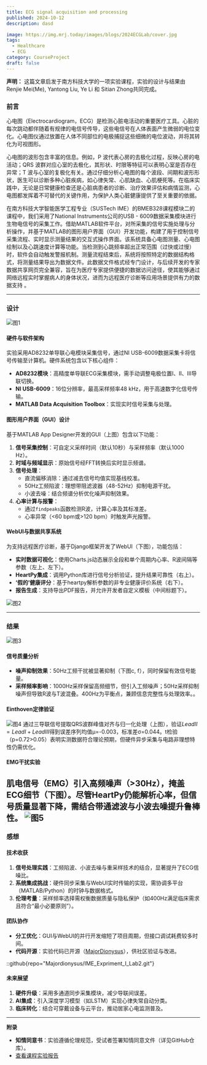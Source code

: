 ```yaml
---
title: ECG signal acquisition and processing
published: 2024-10-12
description: dasd

image: https://img.mrj.today/images/blogs/2024ECGLab/cover.jpg
tags:
  - Healthcare
  - ECG
category: CourseProject
draft: false
---
```

**声明：** 这篇文章启发于南方科技大学的一项实验课程，实验的设计与结果由Renjie Mei(Me), Yantong Liu, Ye Li 和 Sitian Zhong共同完成。

### 前言
心电图（Electrocardiogram，ECG）是检测心脏电活动的重要医疗工具。心脏的每次跳动都伴随着有规律的电信号传导，这些电信号在人体表面产生微弱的电位变化。心电图仪通过放置在人体不同部位的电极捕捉这些细微的电位波动，并将其转化为可视图形。

心电图的波形包含丰富的信息。例如，P 波代表心房的去极化过程，反映心房的电活动；QRS 波群对应心室的去极化，其形状、时限等特征可以表明心室是否存在异常；T 波与心室的复极化有关。通过仔细分析心电图的每个波段、间期和波形形状，医生可以诊断多种心脏疾病，如心律失常、心肌缺血、心肌梗死等。在临床实践中，无论是日常健康检查还是心脏病患者的诊断、治疗效果评估和病情监测，心电图都发挥着不可替代的关键作用，为保护人类心脏健康提供了至关重要的依据。

在南方科技大学智能医学工程专业（SUSTech IME）的BMEB328课程模块二的课程中，我们采用了National Instruments公司的USB - 6009数据采集模块进行生物电信号的采集工作。借助MATLAB软件平台，对所采集的信号实施处理与分析操作，并基于MATLAB的图形用户界面（GUI）开发功能，构建了用于控制信号采集流程、实时显示测量结果的交互式操作界面。该系统具备心电图测量、心电图绘制以及心跳速度计算等功能。当检测到心跳频率超出正常范围（过快或过慢）时，软件会自动触发警报机制。测量流程结束后，系统将按照特定的数据结构格式，将测量结果导出为数据文件。此数据文件格式经专门设计，与后续开发的专家数据共享网页完全兼容，旨在为医疗专家提供便捷的数据访问途径，使其能够通过网络远程实时掌握病人的身体状况，进而为远程医疗诊断等应用场景提供有力的数据支持 。

---

### 设计
![图1](https://img.mrj.today/images/blogs/2024ECGLab/Workflow.png)
#### 硬件与软件架构
实验采用AD8232单导联心电模块采集信号，通过NI USB-6009数据采集卡将信号传输至计算机。硬件系统包含以下核心组件：
- **AD8232模块**：高精度单导联ECG采集模块，需手动调整电极位置I、II、III导联切换。
- **NI USB-6009**：16位分辨率，最高采样频率48 kHz，用于高速数字化信号传输。
- **MATLAB Data Acquisition Toolbox**：实现实时信号采集与处理。

#### 图形用户界面（GUI）设计
基于MATLAB App Designer开发的GUI（上图）包含以下功能：
1. **信号采集控制**：可自定义采样时间（默认10秒）与采样频率（默认1000 Hz）。
2. **时域与频域显示**：原始信号经FFT转换后实时显示频谱。
3. **信号处理**：
   - 直流偏移消除：通过减去信号均值实现基线校准。
   - 50Hz工频陷波：理想带阻滤波器（48-52Hz）抑制电源干扰。
   - 小波去噪：结合频谱分析优化噪声抑制效果。
4. **心率计算与报警**：
   - 通过`findpeaks`函数检测R波，计算心率及其标准差。
   - 心率异常（<60 bpm或>120 bpm）时触发声光报警。

#### WebUI与数据共享系统
为支持远程医疗诊断，基于Django框架开发了WebUI（下图），功能包括：
- **实时数据可视化**：使用Charts.js动态展示全段和单个周期内心率、R波间隔等参数（左上、左下）。
- **HeartPy集成**：调用Python库进行信号分析验证，提升结果可靠性（右上）。
- **‘假的’健康评分**：基于heartpy解析参数的非专业健康评价系统（右下）。
- **报告生成**：支持导出PDF报告，并允许开发者自定义模板（中间标题下）。

![图2](https://img.mrj.today/images/blogs/2024ECGLab/WebUI.png)

---

### 结果
![图3](https://img.mrj.today/images/blogs/2024ECGLab/Integrated.png)
#### 信号质量分析
- **噪声抑制效果**：50Hz工频干扰被显著抑制（下图c, f），同时保留有效信号能量。
- **采样频率影响**：1000Hz采样保留高频细节，但引入工频噪声；50Hz采样抑制噪声但导致R波与T波混叠。400Hz为平衡点，兼顾信息完整性与处理效率。。

#### Einthoven定律验证
![图4](https://img.mrj.today/images/blogs/2024ECGLab/3leads.png)
通过三导联信号提取QRS波群峰值对齐与归一化处理（上图），验证$LeadII = LeadI + LeadIII$得到误差序列均值μ=-0.003，标准差σ=0.044。t检验（p=0.72>0.05）表明实测数据符合理论预期，但硬件异步采集与电路非理想特性仍需优化。

#### EMG干扰实验
肌电信号（EMG）引入高频噪声（>30Hz），掩盖ECG细节（下图）。尽管HeartPy仍能解析心率，但信号质量显著下降，需结合带通滤波与小波去噪提升鲁棒性。
![图5](https://img.mrj.today/images/blogs/2024ECGLab/WithEMG.png)
---

### 感想
#### 技术收获
1. **信号处理实践**：工频陷波、小波去噪与重采样技术的结合，显著提升了ECG信噪比。
2. **系统集成挑战**：硬件同步采集与WebUI实时传输的实现，需协调多平台（MATLAB/Python）的时钟与数据格式。
3. **伦理考量**：采样频率选择需权衡数据质量与隐私保护（如400Hz满足临床需求且符合“最小必要原则”）。

#### 团队协作
- **分工优化**：GUI与WebUI的并行开发缩短了项目周期，但接口调试耗费较多时间。
- **代码开源**：实验代码已开源（[MajorDionysus](https://github.com/Majordionysus/IME_Expriment_I_Lab2.git)），供社区验证与改进。

::github{repo="Majordionysus/IME_Expriment_I_Lab2.git"}

#### 未来展望
1. **硬件升级**：采用多通道同步采集模块，减少导联间误差。
2. **AI集成**：引入深度学习模型（如LSTM）实现心律失常自动分类。
3. **临床转化**：结合可穿戴设备与云平台，推动居家心电监测普及。

---

**附录**
- **知情同意书**：实验遵循伦理规范，受试者签署知情同意文件（详见GitHub仓库）。
- [查看课程实验报告](https://img.mrj.today/images/blogs/2024ECGLab/report.pdf)







